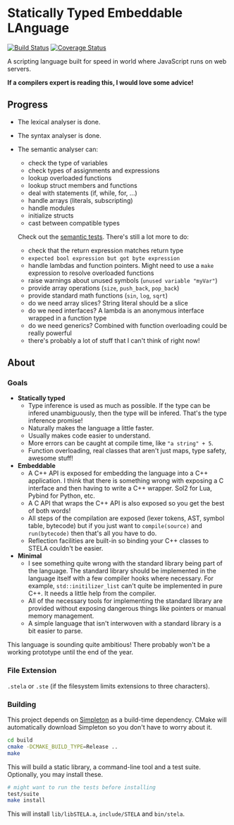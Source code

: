 # Statically Typed Embeddable LAnguage

[![Build Status](https://travis-ci.org/Kerndog73/STELA.svg?branch=master)](https://travis-ci.org/Kerndog73/STELA) [![Coverage Status](https://coveralls.io/repos/github/Kerndog73/STELA/badge.svg?branch=master)](https://coveralls.io/github/Kerndog73/STELA?branch=master)

A scripting language built for speed in world where JavaScript runs on web servers.

__If a compilers expert is reading this, I would love some advice!__

## Progress
 * The lexical analyser is done.
 * The syntax analyser is done.
 * The semantic analyser can:
   * check the type of variables
   * check types of assignments and expressions
   * lookup overloaded functions
   * lookup struct members and functions
   * deal with statements (if, while, for, ...)
   * handle arrays (literals, subscripting)
   * handle modules
   * initialize structs
   * cast between compatible types
    
   Check out the [semantic tests](test/src/semantics.cpp). There's still a lot more to do:
    
   * check that the return expression matches return type
   * `expected bool expression but got byte expression`
   * handle lambdas and function pointers. Might need to use a `make` expression to resolve overloaded functions
   * raise warnings about unused symbols (`unused variable "myVar"`)
   * provide array operations (`size`, `push_back`, `pop_back`)
   * provide standard math functions (`sin`, `log`, `sqrt`)
   * do we need array slices? String literal should be a slice
   * do we need interfaces? A lambda is an anonymous interface wrapped in a function type
   * do we need generics? Combined with function overloading could be really powerful
   * there's probably a lot of stuff that I can't think of right now!

## About

### Goals
 * __Statically typed__
   * Type inference is used as much as possible. If the type can be infered unambiguously, then the type will be infered. That's the type inference promise!
   * Naturally makes the language a little faster. 
   * Usually makes code easier to understand. 
   * More errors can be caught at compile time, like `"a string" + 5`.
   * Function overloading, real classes that aren't just maps, type safety, awesome stuff!
 * __Embeddable__
   * A C++ API is exposed for embedding the language into a C++ application. I think that there is something wrong with exposing a C interface and then having to write a C++ wrapper. Sol2 for Lua, Pybind for Python, etc.
   * A C API that wraps the C++ API is also exposed so you get the best of both words!
   * All steps of the compilation are exposed (lexer tokens, AST, symbol table, bytecode) but if you just want to `compile(source)` and `run(bytecode)` then that's all you have to do.
   * Reflection facilities are built-in so binding your C++ classes to STELA couldn't be easier.
 * __Minimal__
   * I see something quite wrong with the standard library being part of the language. The standard library should be implemented in the language itself with a few compiler hooks where necessary. For example, `std::initilizer_list` can't quite be implemented in pure C++. It needs a little help from the compiler.
   * All of the necessary tools for implementing the standard library are provided without exposing dangerous things like pointers or manual memory management.
   * A simple language that isn't interwoven with a standard library is a bit easier to parse.

This language is sounding quite ambitious! There probably won't be a working prototype until the end of the year.

### File Extension
`.stela` or `.ste` (if the filesystem limits extensions to three characters).

### Building

This project depends on [Simpleton](https://github.com/Kerndog73/Simpleton-Engine) as a build-time dependency. CMake will automatically download Simpleton so you don't have to worry about it.

```bash
cd build
cmake -DCMAKE_BUILD_TYPE=Release ..
make
```

This will build a static library, a command-line tool and a test suite. Optionally, you may install these.

```bash
# might want to run the tests before installing
test/suite
make install
```

This will install `lib/libSTELA.a`, `include/STELA` and `bin/stela`.
